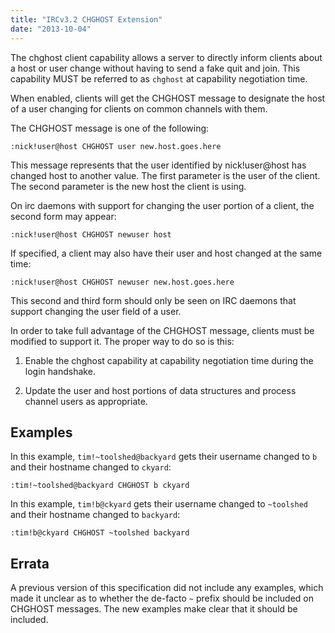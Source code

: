```yaml
---
title: "IRCv3.2 CHGHOST Extension"
date: "2013-10-04"
---
```


The chghost client capability allows a server to directly inform clients about a
host or user change without having to send a fake quit and join. This capability
MUST be referred to as `chghost` at capability negotiation time.

When enabled, clients will get the CHGHOST message to designate the host of a
user changing for clients on common channels with them.

The CHGHOST message is one of the following:

    :nick!user@host CHGHOST user new.host.goes.here

This message represents that the user identified by nick!user@host has changed
host to another value. The first parameter is the user of the client. The
second parameter is the new host the client is using.

On irc daemons with support for changing the user portion of a client, the
second form may appear:

    :nick!user@host CHGHOST newuser host

If specified, a client may also have their user and host changed at the same
time:

    :nick!user@host CHGHOST newuser new.host.goes.here

This second and third form should only be seen on IRC daemons that support
changing the user field of a user.

In order to take full advantage of the CHGHOST message, clients must be modified
to support it. The proper way to do so is this:

1. Enable the chghost capability at capability negotiation time during the
   login handshake.

2. Update the user and host portions of data structures and process channel
   users as appropriate.

## Examples

In this example, `tim!~toolshed@backyard` gets their username changed to `b` and
their hostname changed to `ckyard`:

    :tim!~toolshed@backyard CHGHOST b ckyard

In this example, `tim!b@ckyard` gets their username changed to `~toolshed` and
their hostname changed to `backyard`:

    :tim!b@ckyard CHGHOST ~toolshed backyard

## Errata

A previous version of this specification did not include any examples, which made
it unclear as to whether the de-facto `~` prefix should be included on CHGHOST
messages. The new examples make clear that it should be included.